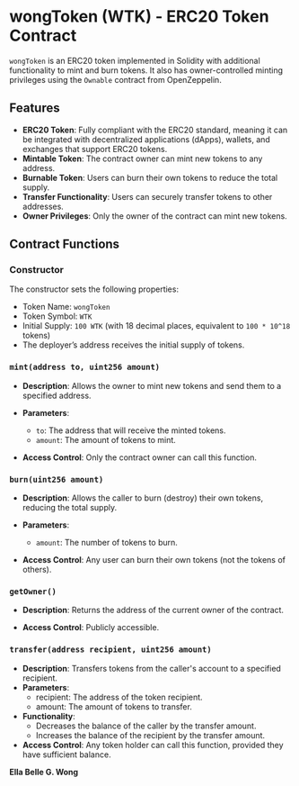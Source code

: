 # wongToken (WTK) - ERC20 Token Contract

`wongToken` is an ERC20 token implemented in Solidity with additional functionality to mint and burn tokens. It also has owner-controlled minting privileges using the `Ownable` contract from OpenZeppelin.

## Features

- **ERC20 Token**: Fully compliant with the ERC20 standard, meaning it can be integrated with decentralized applications (dApps), wallets, and exchanges that support ERC20 tokens.
- **Mintable Token**: The contract owner can mint new tokens to any address.
- **Burnable Token**: Users can burn their own tokens to reduce the total supply.
- **Transfer Functionality**: Users can securely transfer tokens to other addresses.
- **Owner Privileges**: Only the owner of the contract can mint new tokens.

## Contract Functions

### Constructor

The constructor sets the following properties:
- Token Name: `wongToken`
- Token Symbol: `WTK`
- Initial Supply: `100 WTK` (with 18 decimal places, equivalent to `100 * 10^18` tokens)
- The deployer’s address receives the initial supply of tokens.

### `mint(address to, uint256 amount)`

- **Description**: Allows the owner to mint new tokens and send them to a specified address.
- **Parameters**:
  - `to`: The address that will receive the minted tokens.
  - `amount`: The amount of tokens to mint.

- **Access Control**: Only the contract owner can call this function.

### `burn(uint256 amount)`

- **Description**: Allows the caller to burn (destroy) their own tokens, reducing the total supply.
- **Parameters**:
  - `amount`: The number of tokens to burn.
  
- **Access Control**: Any user can burn their own tokens (not the tokens of others).

### `getOwner()`

- **Description**: Returns the address of the current owner of the contract.
  
- **Access Control**: Publicly accessible.

### `transfer(address recipient, uint256 amount)`
- **Description**: Transfers tokens from the caller's account to a specified recipient.
- **Parameters**:
  - recipient: The address of the token recipient.
  - amount: The amount of tokens to transfer.
- **Functionality**:
  - Decreases the balance of the caller by the transfer amount.
  - Increases the balance of the recipient by the transfer amount.
- **Access Control**: Any token holder can call this function, provided they have sufficient balance.

**Ella Belle G. Wong**
